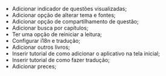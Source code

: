- Adicionar indicador de questões visualizadas;
- Adicionar opção de alterar tema e fontes;
- Adicionar opção de compartilhamento de questão;
- Adicionar busca por capítulos;
- Ter uma opção de reiniciar a leitura;
- Configurar i18n e tradução;
- Adicionar outros livros;
- Inserir tutorial de como adicionar o aplicativo na tela inicial;
- Inserir tutorial de como fazer tradução;
- Adicionar preces;
